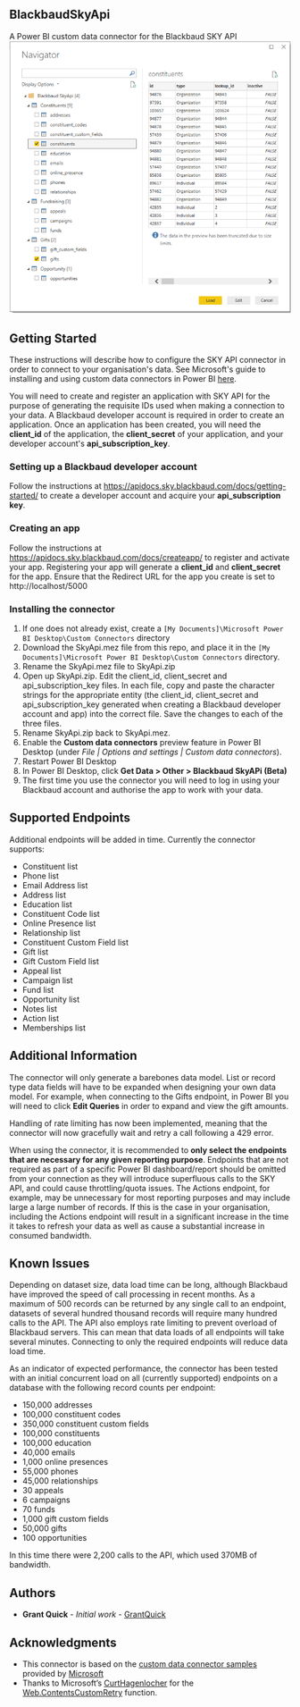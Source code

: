 ## BlackbaudSkyApi
A Power BI custom data connector for the Blackbaud SKY API
![PBIGetData](blobs/getdata.png "SKY API in Get Data")

## Getting Started
These instructions will describe how to configure the SKY API connector in order to connect to your organisation's data. See Microsoft's guide to installing and using custom data connectors in Power BI [here](https://github.com/Microsoft/DataConnectors).

You will need to create and register an application with SKY API for the purpose of generating the requisite IDs used when making a connection to your data. A Blackbaud developer account is required in order to create an application. Once an application has been created, you will need the **client_id** of the application, the **client_secret** of your application, and your developer account's **api_subscription_key**.

### Setting up a Blackbaud developer account
Follow the instructions at https://apidocs.sky.blackbaud.com/docs/getting-started/ to create a developer account and acquire your **api_subscription key**.

### Creating an app
Follow the instructions at https://apidocs.sky.blackbaud.com/docs/createapp/ to register and activate your app. Registering your app will generate a **client_id** and **client_secret** for the app. Ensure that the Redirect URL for the app you create is set to http://localhost/5000

### Installing the connector
1. If one does not already exist, create a `[My Documents]\Microsoft Power BI Desktop\Custom Connectors` directory
2. Download the SkyApi.mez file from this repo, and place it in the `[My Documents]\Microsoft Power BI Desktop\Custom Connectors` directory.
3. Rename the SkyApi.mez file to SkyApi.zip
4. Open up SkyApi.zip. Edit the client_id, client_secret and api_subscription_key files. In each file, copy and paste the character strings for the appropriate entity (the client_id, client_secret and api_subscription_key generated when creating a Blackbaud developer account and app) into the correct file. Save the changes to each of the three files.
5. Rename SkyApi.zip back to SkyApi.mez.
6. Enable the **Custom data connectors** preview feature in Power BI Desktop (under *File | Options and settings | Custom data connectors*). 
7. Restart Power BI Desktop
8. In Power BI Desktop, click **Get Data > Other > Blackbaud SkyAPi (Beta)**
9. The first time you use the connector you will need to log in using your Blackbaud account and authorise the app to work with your data.

## Supported Endpoints
Additional endpoints will be added in time. Currently the connector supports:
* Constituent list
* Phone list
* Email Address list
* Address list
* Education list
* Constituent Code list
* Online Presence list
* Relationship list
* Constituent Custom Field list
* Gift list
* Gift Custom Field list
* Appeal list
* Campaign list
* Fund list
* Opportunity list
* Notes list
* Action list
* Memberships list

## Additional Information
The connector will only generate a barebones data model. List or record type data fields will have to be expanded when designing your own data model. For example, when connecting to the Gifts endpoint, in Power BI you will need to click **Edit Queries** in order to expand and view the gift amounts.

Handling of rate limiting has now been implemented, meaning that the connector will now gracefully wait and retry a call following a 429 error.

When using the connector, it is recommended to **only select the endpoints that are necessary for any given reporting purpose**. Endpoints that are not required as part of a specific Power BI dashboard/report should be omitted from your connection as they will introduce superfluous calls to the SKY API, and could cause throttling/quota issues. The Actions endpoint, for example, may be unnecessary for most reporting purposes and may include large a large number of records. If this is the case in your organisation, including the Actions endpoint will result in a significant increase in the time it takes to refresh your data as well as cause a substantial increase in consumed bandwidth.

## Known Issues
Depending on dataset size, data load time can be long, although Blackbaud have improved the speed of call processing in recent months. As a maximum of 500 records can be returned by any single call to an endpoint, datasets of several hundred thousand records will require many hundred calls to the API. The API also employs rate limiting to prevent overload of Blackbaud servers. This can mean that data loads of all endpoints will take several minutes. Connecting to only the required endpoints will reduce data load time.

As an indicator of expected performance, the connector has been tested with an initial concurrent load on all (currently supported) endpoints on a database with the following record counts per endpoint:

* 150,000 addresses
* 100,000 constituent codes
* 350,000 constituent custom fields
* 100,000 constituents
* 100,000 education
* 40,000 emails
* 1,000 online presences
* 55,000 phones
* 45,000 relationships
* 30 appeals
* 6 campaigns
* 70 funds
* 1,000 gift custom fields
* 50,000 gifts
* 100 opportunities

In this time there were 2,200 calls to the API, which used 370MB of bandwidth.

## Authors
* **Grant Quick** - *Initial work* - [GrantQuick](https://github.com/GrantQuick)

## Acknowledgments
* This connector is based on the [custom data connector samples](https://github.com/Microsoft/DataConnectors) provided by [Microsoft](https://github.com/Microsoft)
* Thanks to Microsoft’s [CurtHagenlocher](https://gist.github.com/CurtHagenlocher) for the [Web.ContentsCustomRetry](https://gist.github.com/CurtHagenlocher/68ac18caa0a17667c805) function.
